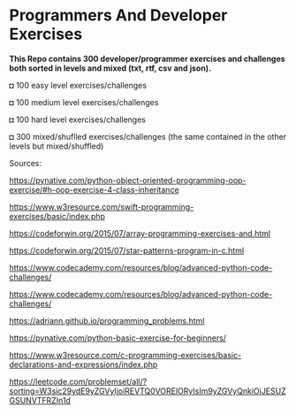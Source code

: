 # Programmers And Developer Exercises


**This Repo contains 300 developer/programmer exercises and challenges both sorted in levels and mixed (txt, rtf, csv and json).**


◘ 100 easy level  exercises/challenges

◘ 100 medium level exercises/challenges

◘ 100 hard level exercises/challenges

◘ 300 mixed/shuflled  exercises/challenges (the same contained in the other levels but mixed/shuffled)



Sources:

https://pynative.com/python-object-oriented-programming-oop-exercise/#h-oop-exercise-4-class-inheritance

https://www.w3resource.com/swift-programming-exercises/basic/index.php

https://codeforwin.org/2015/07/array-programming-exercises-and.html

https://codeforwin.org/2015/07/star-patterns-program-in-c.html

https://www.codecademy.com/resources/blog/advanced-python-code-challenges/

https://www.codecademy.com/resources/blog/advanced-python-code-challenges/

https://adriann.github.io/programming_problems.html

https://pynative.com/python-basic-exercise-for-beginners/

https://www.w3resource.com/c-programming-exercises/basic-declarations-and-expressions/index.php

https://leetcode.com/problemset/all/?sorting=W3sic29ydE9yZGVyIjoiREVTQ0VORElORyIsIm9yZGVyQnkiOiJESUZGSUNVTFRZIn1d
